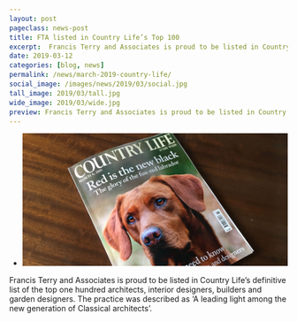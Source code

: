 ```yaml
---
layout: post
pageclass: news-post
title: FTA listed in Country Life’s Top 100
excerpt:  Francis Terry and Associates is proud to be listed in Country Life’s definitive list of the top one hundred architects, interior designers, builders and garden designers.
date: 2019-03-12
categories: [blog, news]
permalink: /news/march-2019-country-life/
social_image: /images/news/2019/03/social.jpg
tall_image: 2019/03/tall.jpg
wide_image: 2019/03/wide.jpg
preview: Francis Terry and Associates is proud to be listed in Country Life’s definitive list of the top one hundred architects, interior designers, builders and garden designers.
---
```

<ul class="list">
	<li class="full">
		<a class="fancybox" rel="group" href="/images/news/2019/03/country-life.jpg" title="{{ page.title }}">
			<img src="/images/news/2019/03/country-life-thumb.jpg" alt="{{ page.title }}">
		</a>
	</li>
</ul>
<p>
	Francis Terry and Associates is proud to be listed in Country Life’s definitive list of the top one hundred architects, interior designers, builders and garden designers. The practice was described as ‘A leading light among the new generation of Classical architects’.
</p>
